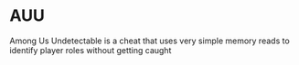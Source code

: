 # AUU
Among Us Undetectable is a cheat that uses very simple memory reads to identify player roles without getting caught
